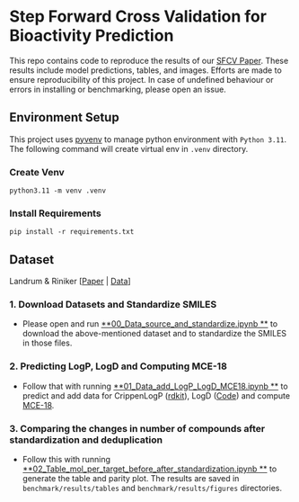 # Step Forward Cross Validation for Bioactivity Prediction

This repo contains code to reproduce the results of our [SFCV Paper]().
These results include model predictions, tables, and images.
Efforts are made to ensure reproducibility of this project.
In case of undefined behaviour or errors in installing or benchmarking, please open an issue.

## Environment Setup

This project uses [pyvenv](https://docs.python.org/3/library/venv.html) to manage python
environment with `Python 3.11`. The following command will create virtual env in `.venv` directory.

### Create Venv

```shell
python3.11 -m venv .venv
```

### Install Requirements

```shell
pip install -r requirements.txt
```

## Dataset

Landrum &
Riniker [[Paper](https://pubs.acs.org/doi/10.1021/acs.jcim.4c00049) | [Data](https://github.com/rinikerlab/overlapping_assays/tree/main/datasets/source_data)]

### 1. Download Datasets and Standardize SMILES

- Please open and run [**00_Data_source_and_standardize.ipynb
  **](https://github.com/Manas02/sfcv/blob/main/notebook/00_Data_source_and_standardize.ipynb) to download the
above-mentioned dataset and to standardize the SMILES in those files.

### 2. Predicting LogP, LogD and Computing MCE-18

- Follow that with running [**01_Data_add_LogP_LogD_MCE18.ipynb
  **](https://github.com/Manas02/sfcv/blob/main/notebook/01_Data_add_LogP_LogD_MCE18.ipynb)
to predict and add data for
CrippenLogP ([rdkit](https://www.rdkit.org/docs/GettingStartedInPython.html#descriptor-calculation)),
LogD ([Code](https://gist.github.com/PatWalters/7aebcd5b87ceb466db91b11e07ce3d21)) and
compute [MCE-18](https://pubs.acs.org/doi/abs/10.1021/acs.jmedchem.9b00004).

### 3. Comparing the changes in number of compounds after standardization and deduplication

- Follow this with running [**02_Table_mol_per_target_before_after_standardization.ipynb
  **](https://github.com/Manas02/sfcv/blob/main/notebook/02_Table_mol_per_target_before_after_standardization.ipynb)
  to generate the table and parity plot. The results are saved in `benchmark/results/tables` and
  `benchmark/results/figures` directories. 
